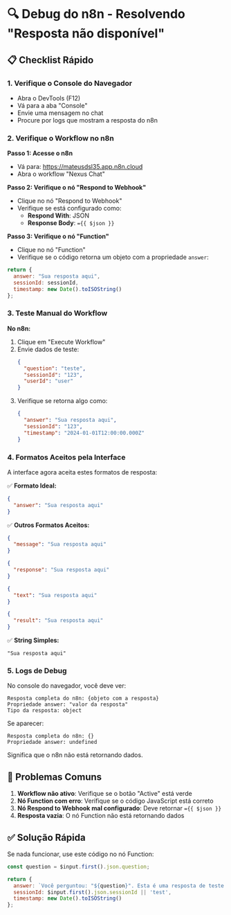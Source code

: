 # 🔍 Debug do n8n - Resolvendo "Resposta não disponível"

## 📋 Checklist Rápido

### 1. Verifique o Console do Navegador
- Abra o DevTools (F12)
- Vá para a aba "Console"
- Envie uma mensagem no chat
- Procure por logs que mostram a resposta do n8n

### 2. Verifique o Workflow no n8n

**Passo 1: Acesse o n8n**
- Vá para: https://mateusdsl35.app.n8n.cloud
- Abra o workflow "Nexus Chat"

**Passo 2: Verifique o nó "Respond to Webhook"**
- Clique no nó "Respond to Webhook"
- Verifique se está configurado como:
  - **Respond With**: JSON
  - **Response Body**: `={{ $json }}`

**Passo 3: Verifique o nó "Function"**
- Clique no nó "Function"
- Verifique se o código retorna um objeto com a propriedade `answer`:

```javascript
return {
  answer: "Sua resposta aqui",
  sessionId: sessionId,
  timestamp: new Date().toISOString()
};
```

### 3. Teste Manual do Workflow

**No n8n:**
1. Clique em "Execute Workflow"
2. Envie dados de teste:
   ```json
   {
     "question": "teste",
     "sessionId": "123",
     "userId": "user"
   }
   ```
3. Verifique se retorna algo como:
   ```json
   {
     "answer": "Sua resposta aqui",
     "sessionId": "123",
     "timestamp": "2024-01-01T12:00:00.000Z"
   }
   ```

### 4. Formatos Aceitos pela Interface

A interface agora aceita estes formatos de resposta:

✅ **Formato Ideal:**
```json
{
  "answer": "Sua resposta aqui"
}
```

✅ **Outros Formatos Aceitos:**
```json
{
  "message": "Sua resposta aqui"
}
```

```json
{
  "response": "Sua resposta aqui"
}
```

```json
{
  "text": "Sua resposta aqui"
}
```

```json
{
  "result": "Sua resposta aqui"
}
```

✅ **String Simples:**
```
"Sua resposta aqui"
```

### 5. Logs de Debug

No console do navegador, você deve ver:
```
Resposta completa do n8n: {objeto com a resposta}
Propriedade answer: "valor da resposta"
Tipo da resposta: object
```

Se aparecer:
```
Resposta completa do n8n: {}
Propriedade answer: undefined
```

Significa que o n8n não está retornando dados.

## 🚨 Problemas Comuns

1. **Workflow não ativo**: Verifique se o botão "Active" está verde
2. **Nó Function com erro**: Verifique se o código JavaScript está correto
3. **Nó Respond to Webhook mal configurado**: Deve retornar `={{ $json }}`
4. **Resposta vazia**: O nó Function não está retornando dados

## ✅ Solução Rápida

Se nada funcionar, use este código no nó Function:

```javascript
const question = $input.first().json.question;

return {
  answer: `Você perguntou: "${question}". Esta é uma resposta de teste!`,
  sessionId: $input.first().json.sessionId || 'test',
  timestamp: new Date().toISOString()
};
```
